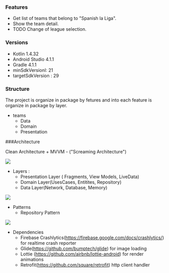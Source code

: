 ### Features

- Get list of teams that belong to "Spanish la Liga".
- Show the team detail.
- TODO Change of league selection.

### Versions

- Kotlin 1.4.32
- Android Studio 4.1.1
- Gradle 4.1.1
- minSdkVersionI: 21
- targetSdkVersion : 29

### Structure

The project is organize in package by fetures and into each feature is organize in package by layer.

- teams
	 - Data
	 - Domain
	 - Presentation

###Architecture 

Clean Architecture + MVVM - ("Screaming Architecture")

![](https://external-content.duckduckgo.com/iu/?u=https%3A%2F%2Fcdn.journaldev.com%2Fwp-content%2Fuploads%2F2018%2F04%2Fandroid-mvvm-pattern.png&f=1&nofb=1)

- Layers :
	- Presentation Layer ( Fragments, View Models, LiveData)
	- Domain Layer(UsesCases, Entitites, Repository)
	- Data Layer(Network, Database, Memory)

![](https://external-content.duckduckgo.com/iu/?u=https%3A%2F%2Fi.imgur.com%2FtJxzrx2.png&f=1&nofb=1)


- Patterns
	- Repository Pattern

![](https://external-content.duckduckgo.com/iu/?u=https%3A%2F%2Fmiro.medium.com%2Fmax%2F2260%2F1*xxr1Idc8UoNELOzqXcJnag.png&f=1&nofb=1)



- Dependencies
	- Firebase Crashlytics(https://firebase.google.com/docs/crashlytics/) for realtime crash reporter
	- Glide(https://github.com/bumptech/glide) for image loading
	- Lottie (https://github.com/airbnb/lottie-android) for render animations
	- Retrofit(https://github.com/square/retrofit) http client handler
